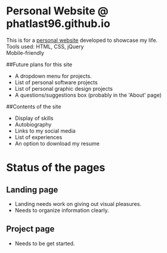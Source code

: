 # Personal Website @ phatlast96.github.io
This is for a [personal website](https://phatlast96.github.io) developed to showcase my life. <br/>
Tools used: HTML, CSS, jQuery <br/>
Mobile-friendly

##Future plans for this site
- A dropdown menu for projects.
- List of personal software projects
- List of personal graphic design projects
- A questions/suggestions box (probably in the 'About' page)

##Contents of the site
- Display of skills
- Autobiography
- Links to my social media
- List of experiences
- An option to download my resume

# Status of the pages
## Landing page
- Landing needs work on giving out visual pleasures.
- Needs to organize information clearly.

## Project page
- Needs to be get started.


